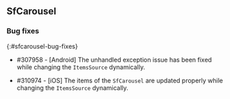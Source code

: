 ## SfCarousel

### Bug fixes
{:#sfcarousel-bug-fixes}

* \#307958 - [Android] The unhandled exception issue has been fixed while changing the `ItemsSource` dynamically.

* \#310974 - [iOS] The items of the `SfCarousel` are updated properly while changing the `ItemsSource` dynamically.
